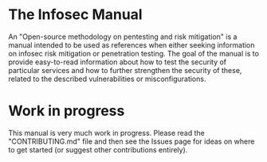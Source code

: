 # The Infosec Manual
An "Open-source methodology on pentesting and risk mitigation" is a manual intended to be used as references when either seeking information on infosec risk mitigation or penetration testing. The goal of the manual is to provide easy-to-read information about how to test the security of particular services and how to further strengthen the security of these, related to the described vulnerabilities or misconfigurations.

# Work in progress
This manual is very much work in progress. Please read the "CONTRIBUTING.md" file and then see the Issues page for ideas on where to get started (or suggest other contributions entirely).
